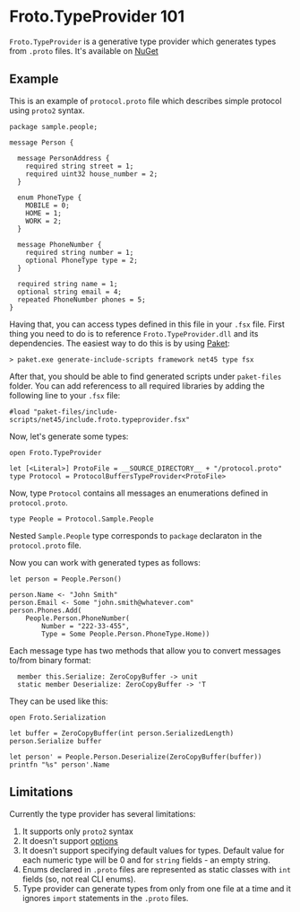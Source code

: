 # Froto.TypeProvider 101

`Froto.TypeProvider` is a generative type provider which generates types from `.proto` files. It's available on [NuGet](https://www.nuget.org/packages/Froto.TypeProvider/)

## Example

This is an example of `protocol.proto` file which describes simple protocol using `proto2` syntax.

```
package sample.people;

message Person { 

  message PersonAddress {
    required string street = 1;
    required uint32 house_number = 2;
  }

  enum PhoneType { 
    MOBILE = 0; 
    HOME = 1; 
    WORK = 2; 
  }

  message PhoneNumber { 
    required string number = 1; 
    optional PhoneType type = 2;
  }

  required string name = 1;
  optional string email = 4;
  repeated PhoneNumber phones = 5; 
}
```

Having that, you can access types defined in this file in your `.fsx` file. First thing you need to do is to reference `Froto.TypeProvider.dll` and its dependencies. The easiest way to do this is by using [Paket](https://fsprojects.github.io/Paket/):
```
> paket.exe generate-include-scripts framework net45 type fsx
```

After that, you should be able to find generated scripts under `paket-files` folder. You can add referencess to all required libraries by adding the following line to your `.fsx` file:
```
#load "paket-files/include-scripts/net45/include.froto.typeprovider.fsx" 
```

Now, let's generate some types:
```
open Froto.TypeProvider

let [<Literal>] ProtoFile = __SOURCE_DIRECTORY__ + "/protocol.proto"
type Protocol = ProtocolBuffersTypeProvider<ProtoFile>
```

Now, type `Protocol` contains all messages an enumerations defined in `protocol.proto`.
```
type People = Protocol.Sample.People
```

Nested `Sample.People` type corresponds to `package` declaraton in the `protocol.proto` file. 

Now you can work with generated types as follows:
```
let person = People.Person()

person.Name <- "John Smith"
person.Email <- Some "john.smith@whatever.com"
person.Phones.Add(
    People.Person.PhoneNumber(
        Number = "222-33-455", 
        Type = Some People.Person.PhoneType.Home))

```

Each message type has two methods that allow you to convert messages to/from binary format:
```
  member this.Serialize: ZeroCopyBuffer -> unit
  static member Deserialize: ZeroCopyBuffer -> 'T
```

They can be used like this:
```
open Froto.Serialization

let buffer = ZeroCopyBuffer(int person.SerializedLength)
person.Serialize buffer

let person' = People.Person.Deserialize(ZeroCopyBuffer(buffer))
printfn "%s" person'.Name
```

## Limitations
Currently the type provider has several limitations:

1. It supports only `proto2` syntax
2. It doesn't support [options](https://developers.google.com/protocol-buffers/docs/proto#options)
3. It doesn't support specifying default values for types. Default value for each numeric type will be 0 and for `string` fields - an empty string.
4. Enums declared in `.proto` files are represented as static classes with `int` fields (so, not real CLI enums).
5. Type provider can generate types from only from one file at a time and it ignores `import` statements in the `.proto` files.